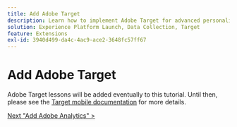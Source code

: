 ```yaml
---
title: Add Adobe Target
description: Learn how to implement Adobe Target for advanced personalization use cases. This lesson is part of the Implementing the Experience Cloud in Mobile Android Applications tutorial.
solution: Experience Platform Launch, Data Collection, Target
feature: Extensions
exl-id: 3940d499-da4c-4ac9-ace2-3648fc57ff67
---
```

# Add Adobe Target

Adobe Target lessons will be added eventually to this tutorial. Until then, please see the [Target mobile documentation](https://aep-sdks.gitbook.io/docs/using-mobile-extensions/adobe-target) for more details.
  
[Next "Add Adobe Analytics" >](analytics.md)
